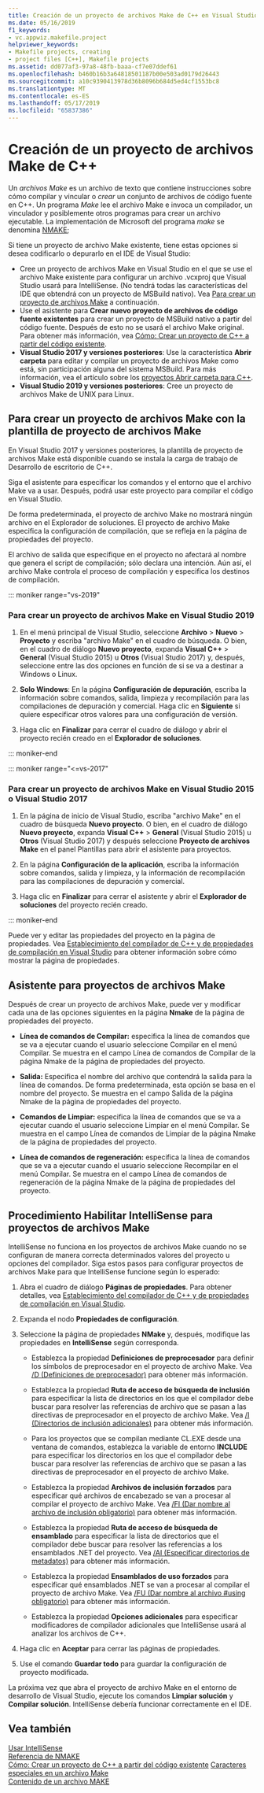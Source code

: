 ```yaml
---
title: Creación de un proyecto de archivos Make de C++ en Visual Studio
ms.date: 05/16/2019
f1_keywords:
- vc.appwiz.makefile.project
helpviewer_keywords:
- Makefile projects, creating
- project files [C++], Makefile projects
ms.assetid: dd077af3-97a8-48fb-baaa-cf7e07ddef61
ms.openlocfilehash: b460b16b3a64818501187b00e503ad0179d26443
ms.sourcegitcommit: a10c9390413978d36b8096b684d5ed4cf1553bc8
ms.translationtype: MT
ms.contentlocale: es-ES
ms.lasthandoff: 05/17/2019
ms.locfileid: "65837386"
---
```

# <a name="create-a-c-makefile-project"></a>Creación de un proyecto de archivos Make de C++

Un *archivos Make* es un archivo de texto que contiene instrucciones sobre cómo compilar y vincular o *crear* un conjunto de archivos de código fuente en C++. Un programa *Make* lee el archivo Make e invoca un compilador, un vinculador y posiblemente otros programas para crear un archivo ejecutable. La implementación de Microsoft del programa *make* se denomina [NMAKE](nmake-reference.md);

Si tiene un proyecto de archivo Make existente, tiene estas opciones si desea codificarlo o depurarlo en el IDE de Visual Studio:

- Cree un proyecto de archivos Make en Visual Studio en el que se use el archivo Make existente para configurar un archivo .vcxproj que Visual Studio usará para IntelliSense. (No tendrá todas las características del IDE que obtendrá con un proyecto de MSBuild nativo). Vea [Para crear un proyecto de archivos Make](#create_a_makefile_project) a continuación.
- Use el asistente para **Crear nuevo proyecto de archivos de código fuente existentes** para crear un proyecto de MSBuild nativo a partir del código fuente. Después de esto no se usará el archivo Make original. Para obtener más información, vea [Cómo: Crear un proyecto de C++ a partir del código existente](../how-to-create-a-cpp-project-from-existing-code.md).
- **Visual Studio 2017 y versiones posteriores**: Use la característica **Abrir carpeta** para editar y compilar un proyecto de archivos Make como está, sin participación alguna del sistema MSBuild. Para más información, vea el artículo sobre los [proyectos Abrir carpeta para C++](../open-folder-projects-cpp.md).
- **Visual Studio 2019 y versiones posteriores**: Cree un proyecto de archivos Make de UNIX para Linux.

## <a name="a-namecreateamakefileproject-to-create-a-makefile-project-with-the-makefile-project-template"></a><a name="create_a_makefile_project"> Para crear un proyecto de archivos Make con la plantilla de proyecto de archivos Make

En Visual Studio 2017 y versiones posteriores, la plantilla de proyecto de archivos Make está disponible cuando se instala la carga de trabajo de Desarrollo de escritorio de C++.

Siga el asistente para especificar los comandos y el entorno que el archivo Make va a usar. Después, podrá usar este proyecto para compilar el código en Visual Studio.

De forma predeterminada, el proyecto de archivo Make no mostrará ningún archivo en el Explorador de soluciones. El proyecto de archivo Make especifica la configuración de compilación, que se refleja en la página de propiedades del proyecto.

El archivo de salida que especifique en el proyecto no afectará al nombre que genera el script de compilación; sólo declara una intención. Aún así, el archivo Make controla el proceso de compilación y especifica los destinos de compilación.

::: moniker range="vs-2019"

### <a name="to-create-a-makefile-project-in-visual-studio-2019"></a>Para crear un proyecto de archivos Make en Visual Studio 2019

1. En el menú principal de Visual Studio, seleccione **Archivo** > **Nuevo** > **Proyecto** y escriba "archivo Make" en el cuadro de búsqueda. O bien, en el cuadro de diálogo **Nuevo proyecto**, expanda **Visual C++** > **General** (Visual Studio 2015) u **Otros** (Visual Studio 2017) y, después, seleccione entre las dos opciones en función de si se va a destinar a Windows o Linux.

1. **Solo Windows**: En la página **Configuración de depuración**, escriba la información sobre comandos, salida, limpieza y recompilación para las compilaciones de depuración y comercial. Haga clic en **Siguiente** si quiere especificar otros valores para una configuración de versión.

1. Haga clic en **Finalizar** para cerrar el cuadro de diálogo y abrir el proyecto recién creado en el **Explorador de soluciones**.

::: moniker-end

::: moniker range="<=vs-2017"

### <a name="to-create-a-makefile-project-in-visual-studio-2015-or-visual-studio-2017"></a>Para crear un proyecto de archivos Make en Visual Studio 2015 o Visual Studio 2017

1. En la página de inicio de Visual Studio, escriba "archivo Make" en el cuadro de búsqueda **Nuevo proyecto**. O bien, en el cuadro de diálogo **Nuevo proyecto**, expanda **Visual C++** > **General** (Visual Studio 2015) u **Otros** (Visual Studio 2017) y después seleccione **Proyecto de archivos Make** en el panel Plantillas para abrir el asistente para proyectos.

1. En la página **Configuración de la aplicación**, escriba la información sobre comandos, salida y limpieza, y la información de recompilación para las compilaciones de depuración y comercial.

1. Haga clic en **Finalizar** para cerrar el asistente y abrir el **Explorador de soluciones** del proyecto recién creado.

::: moniker-end

Puede ver y editar las propiedades del proyecto en la página de propiedades. Vea [Establecimiento del compilador de C++ y de propiedades de compilación en Visual Studio](../working-with-project-properties.md) para obtener información sobre cómo mostrar la página de propiedades.

## <a name="makefile-project-wizard"></a>Asistente para proyectos de archivos Make

Después de crear un proyecto de archivos Make, puede ver y modificar cada una de las opciones siguientes en la página **Nmake** de la página de propiedades del proyecto.

- **Línea de comandos de Compilar:** especifica la línea de comandos que se va a ejecutar cuando el usuario seleccione Compilar en el menú Compilar. Se muestra en el campo Línea de comandos de Compilar de la página Nmake de la página de propiedades del proyecto.

- **Salida:** Especifica el nombre del archivo que contendrá la salida para la línea de comandos. De forma predeterminada, esta opción se basa en el nombre del proyecto. Se muestra en el campo Salida de la página Nmake de la página de propiedades del proyecto.

- **Comandos de Limpiar:** especifica la línea de comandos que se va a ejecutar cuando el usuario seleccione Limpiar en el menú Compilar. Se muestra en el campo Línea de comandos de Limpiar de la página Nmake de la página de propiedades del proyecto.

- **Línea de comandos de regeneración:** especifica la línea de comandos que se va a ejecutar cuando el usuario seleccione Recompilar en el menú Compilar. Se muestra en el campo Línea de comandos de regeneración de la página Nmake de la página de propiedades del proyecto.

## <a name="how-to-enable-intellisense-for-makefile-projects"></a>Procedimiento Habilitar IntelliSense para proyectos de archivos Make

IntelliSense no funciona en los proyectos de archivos Make cuando no se configuran de manera correcta determinados valores del proyecto u opciones del compilador. Siga estos pasos para configurar proyectos de archivos Make para que IntelliSense funcione según lo esperado:

1. Abra el cuadro de diálogo **Páginas de propiedades**. Para obtener detalles, vea [Establecimiento del compilador de C++ y de propiedades de compilación en Visual Studio](../working-with-project-properties.md).

1. Expanda el nodo **Propiedades de configuración**.

1. Seleccione la página de propiedades **NMake** y, después, modifique las propiedades en **IntelliSense** según corresponda.

   - Establezca la propiedad **Definiciones de preprocesador** para definir los símbolos de preprocesador en el proyecto de archivo Make. Vea [/D (Definiciones de preprocesador)](d-preprocessor-definitions.md) para obtener más información.

   - Establezca la propiedad **Ruta de acceso de búsqueda de inclusión** para especificar la lista de directorios en los que el compilador debe buscar para resolver las referencias de archivo que se pasan a las directivas de preprocesador en el proyecto de archivo Make. Vea [/I (Directorios de inclusión adicionales)](i-additional-include-directories.md) para obtener más información.

    - Para los proyectos que se compilan mediante CL.EXE desde una ventana de comandos, establezca la variable de entorno **INCLUDE** para especificar los directorios en los que el compilador debe buscar para resolver las referencias de archivo que se pasan a las directivas de preprocesador en el proyecto de archivo Make.

   - Establezca la propiedad **Archivos de inclusión forzados** para especificar qué archivos de encabezado se van a procesar al compilar el proyecto de archivo Make. Vea [/FI (Dar nombre al archivo de inclusión obligatorio)](fi-name-forced-include-file.md) para obtener más información.

   - Establezca la propiedad **Ruta de acceso de búsqueda de ensamblado** para especificar la lista de directorios que el compilador debe buscar para resolver las referencias a los ensamblados .NET del proyecto. Vea [/AI (Especificar directorios de metadatos)](ai-specify-metadata-directories.md) para obtener más información.

   - Establezca la propiedad **Ensamblados de uso forzados** para especificar qué ensamblados .NET se van a procesar al compilar el proyecto de archivo Make. Vea [/FU (Dar nombre al archivo #using obligatorio)](fu-name-forced-hash-using-file.md) para obtener más información.

   - Establezca la propiedad **Opciones adicionales** para especificar modificadores de compilador adicionales que IntelliSense usará al analizar los archivos de C++.

1. Haga clic en **Aceptar** para cerrar las páginas de propiedades.

1. Use el comando **Guardar todo** para guardar la configuración de proyecto modificada.

La próxima vez que abra el proyecto de archivo Make en el entorno de desarrollo de Visual Studio, ejecute los comandos **Limpiar solución** y **Compilar solución**. IntelliSense debería funcionar correctamente en el IDE.

## <a name="see-also"></a>Vea también

[Usar IntelliSense](/visualstudio/ide/using-intellisense)<br>
[Referencia de NMAKE](nmake-reference.md)<br>
[Cómo: Crear un proyecto de C++ a partir del código existente](../how-to-create-a-cpp-project-from-existing-code.md)
[Caracteres especiales en un archivo Make](special-characters-in-a-makefile.md)<br/>
[Contenido de un archivo MAKE](contents-of-a-makefile.md)<br/>
